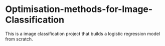# Optimisation-methods-for-Image-Classification
This is a image classification project that builds a logistic regression model from scratch.
